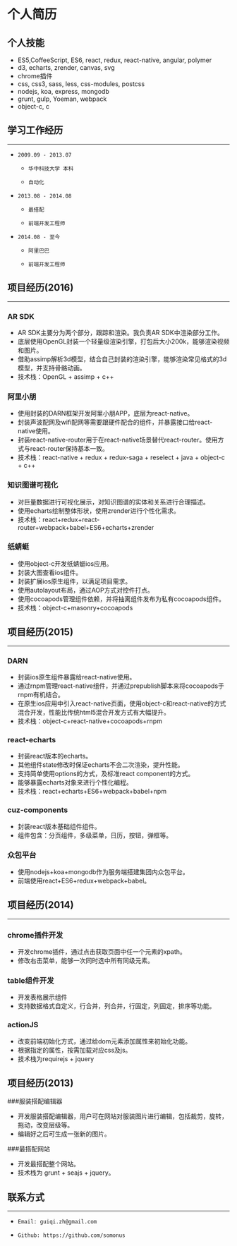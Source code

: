 # 个人简历

## 个人技能
* ES5,CoffeeScript, ES6,  react,  redux, react-native, angular, polymer
* d3, echarts, zrender, canvas, svg
* chrome插件
* css, css3,  sass, less, css-modules, postcss
* nodejs, koa, express, mongodb
* grunt, gulp, Yoeman, webpack
* object-c, c

## 学习工作经历

---

*     2009.09 - 2013.07 
     *     华中科技大学 本科
     *     自动化
*     2013.08 - 2014.08 
     *     最搭配
     *     前端开发工程师
*     2014.08 - 至今 
     *     阿里巴巴
     *     前端开发工程师

## 项目经历(2016)

---

### AR SDK

*   AR SDK主要分为两个部分，跟踪和渲染。我负责AR SDK中渲染部分工作。
*   底层使用OpenGL封装一个轻量级渲染引擎，打包后大小200k，能够渲染视频和图片。
*   借助assimp解析3d模型，结合自己封装的渲染引擎，能够渲染常见格式的3d模型，并支持骨骼动画。
*   技术栈：OpenGL + assimp + c++

### 阿里小朋

*   使用封装的DARN框架开发阿里小朋APP，底层为react-native。
*   封装声波配网及wifi配网等需要跟硬件配合的组件，并暴露接口给react-native使用。
*   封装react-native-router用于在react-native场景替代react-router。使用方式与react-router保持基本一致。
*   技术栈：react-native + redux + redux-saga + reselect + java + object-c + c++

### 知识图谱可视化

*   对巨量数据进行可视化展示，对知识图谱的实体和关系进行合理描述。
*   使用echarts绘制整体形状，使用zrender进行个性化需求。
*   技术栈：react+redux+react-router+webpack+babel+ES6+echarts+zrender

### 纸蜻蜓

*  使用object-c开发纸蜻蜓ios应用。
*  封装大图查看ios组件。
*  封装扩展ios原生组件，以满足项目需求。
*  使用autolayout布局，通过AOP方式对控件打点。
*  使用cocoapods管理组件依赖，并将抽离组件发布为私有cocoapods组件。
*  技术栈：object-c+masonry+cocoapods

## 项目经历(2015)

---
### DARN

*  封装ios原生组件暴露给react-native使用。
*  通过rnpm管理react-native组件，并通过prepublish脚本来将cocoapods于rnpm有机结合。
*  在原生ios应用中引入react-native页面，使用object-c和react-native的方式混合开发，性能比传统html5混合开发方式有大幅提升。
*  技术栈：object-c+react-native+cocoapods+rnpm

### react-echarts

*  封装react版本的echarts。
*  其他组件state修改时保证echarts不会二次渲染，提升性能。
*  支持简单使用options的方式，及标准react component的方式。
*  能够暴露echarts对象来进行个性化编程。
*  技术栈：react+echarts+ES6+webpack+babel+npm

### cuz-components

*  封装react版本基础组件组件。
*  组件包含：分页组件，多级菜单，日历，按钮，弹框等。


### 众包平台

*  使用nodejs+koa+mongodb作为服务端搭建集团内众包平台。
*  前端使用react+ES6+redux+webpack+babel。


## 项目经历(2014)

---

### chrome插件开发

*  开发chrome插件，通过点击获取页面中任一个元素的xpath。
*  修改右击菜单，能够一次同时选中所有同级元素。

### table组件开发

* 开发表格展示组件
* 支持数据格式自定义，行合并，列合并，行固定，列固定，排序等功能。

### actionJS

* 改变前端初始化方式，通过给dom元素添加属性来初始化功能。
* 根据指定的属性，按需加载对应css及js。
* 技术栈为requirejs + jquery

## 项目经历(2013)

###服装搭配编辑器

* 开发服装搭配编辑器，用户可在网站对服装图片进行编辑，包括裁剪，旋转，拖动，改变层级等。
* 编辑好之后可生成一张新的图片。

###最搭配网站

* 开发最搭配整个网站。
* 技术栈为 grunt + seajs + jquery。

## 联系方式

---

*     Email: guiqi.zh@gmail.com
*     Github: https://github.com/somonus

